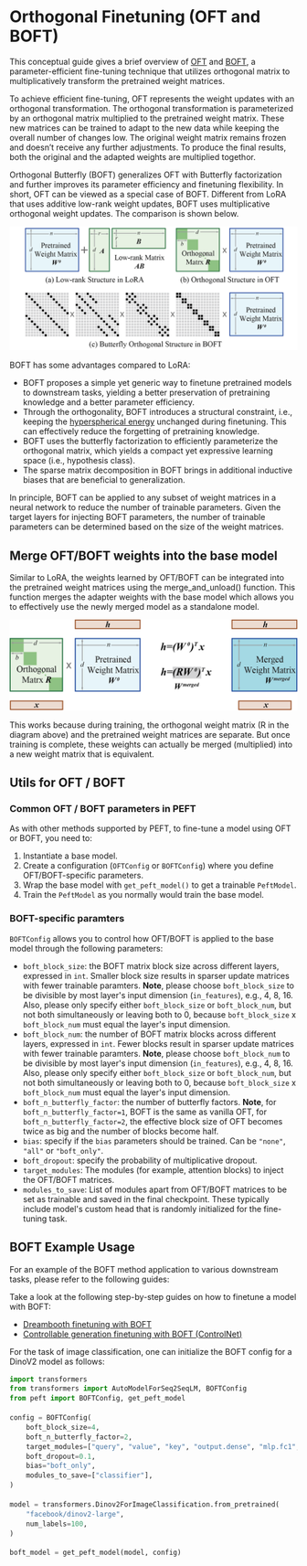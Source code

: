 <!--Copyright 2023 The HuggingFace Team. All rights reserved.

Licensed under the Apache License, Version 2.0 (the "License"); you may not use this file except in compliance with
the License. You may obtain a copy of the License at

http://www.apache.org/licenses/LICENSE-2.0

Unless required by applicable law or agreed to in writing, software distributed under the License is distributed on
an "AS IS" BASIS, WITHOUT WARRANTIES OR CONDITIONS OF ANY KIND, either express or implied. See the License for the
specific language governing permissions and limitations under the License.

⚠️ Note that this file is in Markdown but contain specific syntax for our doc-builder (similar to MDX) that may not be
rendered properly in your Markdown viewer.

-->

# Orthogonal Finetuning (OFT and BOFT) 

This conceptual guide gives a brief overview of [OFT](https://arxiv.org/abs/2306.07280) and [BOFT](https://arxiv.org/abs/2311.06243), a parameter-efficient fine-tuning technique that utilizes orthogonal matrix to multiplicatively transform the pretrained weight matrices.

To achieve efficient fine-tuning, OFT represents the weight updates with an orthogonal transformation. The orthogonal transformation is parameterized by an orthogonal matrix multiplied to the pretrained weight matrix. These new matrices can be trained to adapt to the new data while keeping the overall number of changes low. The original weight matrix remains frozen and doesn’t receive any further adjustments. To produce the final results, both the original and the adapted weights are multiplied togethor.

Orthogonal Butterfly (BOFT) generalizes OFT with Butterfly factorization and further improves its parameter efficiency and finetuning flexibility. In short, OFT can be viewed as a special case of BOFT. Different from LoRA that uses additive low-rank weight updates, BOFT uses multiplicative orthogonal weight updates. The comparison is shown below.

<div class="flex justify-center">
    <img src="https://raw.githubusercontent.com/wy1iu/butterfly-oft/main/assets/BOFT_comparison.png"/>
</div>


BOFT has some advantages compared to LoRA: 

* BOFT proposes a simple yet generic way to finetune pretrained models to downstream tasks, yielding a better preservation of pretraining knowledge and a better parameter efficiency.
* Through the orthogonality, BOFT introduces a structural constraint, i.e., keeping the [hyperspherical energy](https://arxiv.org/abs/1805.09298) unchanged during finetuning. This can effectively reduce the forgetting of pretraining knowledge.
* BOFT uses the butterfly factorization to efficiently parameterize the orthogonal matrix, which yields a compact yet expressive learning space (i.e., hypothesis class).
* The sparse matrix decomposition in BOFT brings in additional inductive biases that are beneficial to generalization.

In principle, BOFT can be applied to any subset of weight matrices in a neural network to reduce the number of trainable parameters. Given the target layers for injecting BOFT parameters, the number of trainable parameters can be determined based on the size of the weight matrices.

## Merge OFT/BOFT weights into the base model

Similar to LoRA, the weights learned by OFT/BOFT can be integrated into the pretrained weight matrices using the merge_and_unload() function. This function merges the adapter weights with the base model which allows you to effectively use the newly merged model as a standalone model.

<div class="flex justify-center">
    <img src="https://raw.githubusercontent.com/wy1iu/butterfly-oft/main/assets/boft_merge.png"/>
</div>

This works because during training, the orthogonal weight matrix (R in the diagram above) and the pretrained weight matrices are separate. But once training is complete, these weights can actually be merged (multiplied) into a new weight matrix that is equivalent.

## Utils for OFT / BOFT

### Common OFT / BOFT parameters in PEFT

As with other methods supported by PEFT, to fine-tune a model using OFT or BOFT, you need to:

1. Instantiate a base model.
2. Create a configuration (`OFTConfig` or `BOFTConfig`) where you define OFT/BOFT-specific parameters.
3. Wrap the base model with `get_peft_model()` to get a trainable `PeftModel`.
4. Train the `PeftModel` as you normally would train the base model.


### BOFT-specific paramters

`BOFTConfig` allows you to control how OFT/BOFT is applied to the base model through the following parameters:

- `boft_block_size`: the BOFT matrix block size across different layers, expressed in `int`. Smaller block size results in sparser update matrices with fewer trainable paramters. **Note**, please choose `boft_block_size` to be divisible by most layer's input dimension (`in_features`), e.g., 4, 8, 16. Also, please only 
specify either `boft_block_size` or `boft_block_num`, but not both simultaneously or leaving both to 0, because `boft_block_size` x `boft_block_num` must equal the layer's input dimension.
- `boft_block_num`: the number of BOFT matrix blocks across different layers, expressed in `int`. Fewer blocks result in sparser update matrices with fewer trainable paramters. **Note**, please choose `boft_block_num` to be divisible by most layer's input dimension (`in_features`), e.g., 4, 8, 16. Also, please only 
specify either `boft_block_size` or `boft_block_num`, but not both simultaneously or leaving both to 0, because `boft_block_size` x `boft_block_num` must equal the layer's input dimension.
- `boft_n_butterfly_factor`: the number of butterfly factors. **Note**, for `boft_n_butterfly_factor=1`, BOFT is the same as vanilla OFT, for `boft_n_butterfly_factor=2`, the effective block size of OFT becomes twice as big and the number of blocks become half.
- `bias`: specify if the `bias` parameters should be trained. Can be `"none"`, `"all"` or `"boft_only"`.
- `boft_dropout`: specify the probability of multiplicative dropout.
- `target_modules`: The modules (for example, attention blocks) to inject the OFT/BOFT matrices.
- `modules_to_save`: List of modules apart from OFT/BOFT matrices to be set as trainable and saved in the final checkpoint. These typically include model's custom head that is randomly initialized for the fine-tuning task.



## BOFT Example Usage

For an example of the BOFT method application to various downstream tasks, please refer to the following guides:

Take a look at the following step-by-step guides on how to finetune a model with BOFT:
- [Dreambooth finetuning with BOFT](https://github.com/huggingface/peft/blob/main/examples/boft_dreambooth/boft_dreambooth.md)
- [Controllable generation finetuning with BOFT (ControlNet)](https://github.com/huggingface/peft/blob/main/examples/boft_controlnet/boft_controlnet.md)

For the task of image classification, one can initialize the BOFT config for a DinoV2 model as follows:

```py
import transformers
from transformers import AutoModelForSeq2SeqLM, BOFTConfig
from peft import BOFTConfig, get_peft_model

config = BOFTConfig(
    boft_block_size=4,
    boft_n_butterfly_factor=2,
    target_modules=["query", "value", "key", "output.dense", "mlp.fc1", "mlp.fc2"],
    boft_dropout=0.1,
    bias="boft_only",
    modules_to_save=["classifier"],
)

model = transformers.Dinov2ForImageClassification.from_pretrained(
    "facebook/dinov2-large",
    num_labels=100,
)

boft_model = get_peft_model(model, config)
```
